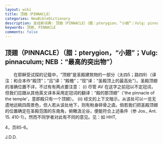 ```yaml
---
layout: wiki
title: 顶翅（PINNACLE）
categories: NewBibleDictionary
description: 圣经新词典: 顶翅（PINNACLE）（腊：pterygion，“小翅”；Vulg: pinnaculum; NEB：“最高的突出物”）
keywords: 顶翅, PINNACLE
comments: false
---
```


## 顶翅（PINNACLE）（腊：pterygion，“小翅”；Vulg: pinnaculum; NEB：“最高的突出物”）

　　在耶稣受试探的记载中，“顶翅”是圣殿建筑物的一部分（太四5；路四9）〔译注：和合本作“殿顶”；“吕”译：“殿檐”；“现”译：“圣殿顶上的最高处”〕。圣殿顶翅的准确位置不详，不过有有两点要注意： (i) 尽管 AV 在这字之前冠以不定冠词，但我们应跟从其他英文译本采用定冠词的翻译：“殿的那顶翅”（'the pinnacle of the temple'，意即殿只有一个顶翅）。 (ii) 经文的上下文暗示，从该处可以一览无遗地远眺四周景色，但人若从该处地下，则有粉身碎骨之虞。倘若我们把圣殿顶翅的位置确定在圣殿范围的东南角，俯瞰汲沦谷，便能符合上述条件（参 Jos., Ant. 15. 410-1）。然而不同学者对此有不同的意见。见：如 HHT,

4，页85-6。

J.D.D.








